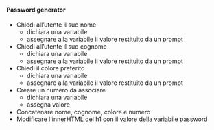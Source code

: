 ####  Password generator

 - Chiedi all’utente il suo nome
    - dichiara una variabile
    - assegnare alla variabile il valore restituito da un prompt
 - Chiedi all’utente il suo cognome
    - dichiara una variabile
    - assegnare alla variabile il valore restituito da un prompt
 - Chiedi il colore preferito
    - dichiara una variabile
    - assegnare alla variabile il valore restituito da un prompt
 - Creare un numero da associare 
    - dichiara una variabile
    - assegna valore
 - Concatenare nome, cognome, colore e numero 
- Modificare l'innerHTML del h1 con il valore della variabile password
